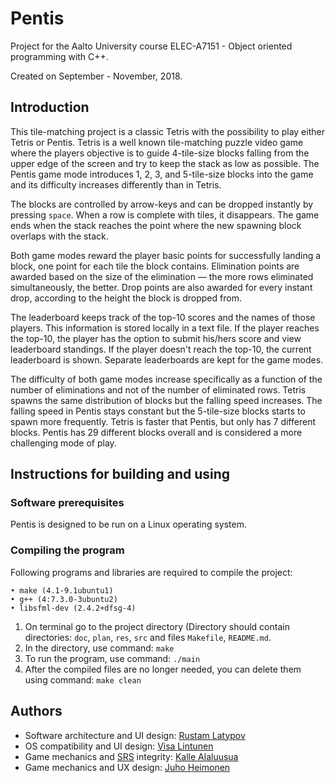 # Pentis
Project for the Aalto University course ELEC-A7151 - Object oriented programming with C++.

Created on September - November, 2018.

## Introduction
This tile-matching project is a classic Tetris with the possibility to play either Tetris or Pentis. Tetris is a well known tile-matching puzzle video game where the players objective is to guide 4-tile-size blocks falling from the upper edge of the screen and try to keep the stack as low as possible. The Pentis game mode introduces 1, 2, 3, and 5-tile-size blocks into the game and its difficulty increases differently than in Tetris. 

The blocks are controlled by arrow-keys and can be dropped instantly by pressing ```space```. When a row is complete with tiles, it disappears. The game ends when the stack reaches the point where the new spawning block overlaps with the stack. 

Both game modes reward the player basic points for successfully landing a block, one point for each tile the block contains. Elimination points are awarded based on the size of the elimination — the more rows eliminated simultaneously, the better. Drop points are also awarded for every instant drop, according to the height the block is dropped from.

The leaderboard keeps track of the top-10 scores and the names of those players. This information is stored locally in a text file. If the player reaches the top-10, the player has the option to submit his/hers score and view leaderboard standings. If the player doesn't reach the top-10, the current leaderboard is shown. Separate leaderboards are kept for the game modes.

The difficulty of both game modes increase specifically as a function of the number of eliminations and not of the number of eliminated rows. Tetris spawns the same distribution of blocks but the falling speed increases. The falling speed in Pentis stays constant but the 5-tile-size blocks starts to spawn more frequently. Tetris is faster that Pentis, but only has 7 different blocks. Pentis has 29 different blocks overall and is considered a more challenging mode of play.

## Instructions for building and using

### Software prerequisites

Pentis is designed to be run on a Linux operating system.

### Compiling the program

Following programs and libraries are required to compile the project:
```
• make (4.1-9.1ubuntu1)
• g++ (4:7.3.0-3ubuntu2)
• libsfml-dev (2.4.2+dfsg-4)
```
   1. On terminal go to the project directory (Directory should contain directories: ```doc```, ```plan```, ```res```, ```src``` and files ```Makefile```, ```README.md```.
   2. In the directory, use  command: 
    ``` make ```
   3. To run the program, use command: 
    ```./main```
   4. After the compiled files are no longer needed, you can delete them using command:
    ```make clean```

## Authors

- Software architecture and UI design: [Rustam Latypov](mailto:rustam.latypov@aalto.fi)
- OS compatibility and UI design: [Visa Lintunen](mailto:visa.lintunen@aalto.fi)
- Game mechanics and [SRS](https://tetris.wiki/SRS) integrity: [Kalle Alaluusua](mailto:kalle.alaluusua@aalto.fi)
- Game mechanics and UX design: [Juho Heimonen](mailto:juho.heimonen@aalto.fi)


